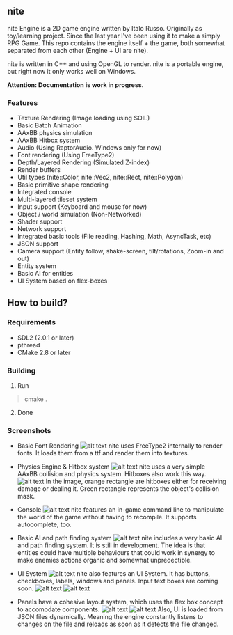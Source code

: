 nite
---

nite Engine is a 2D game engine written by Italo Russo. Originally as toy/learning project. 
Since the last year I've been using it to make a simply RPG Game. This repo contains
the engine itself + the game, both somewhat separated from each other (Engine + UI are nite).

nite is written in C++ and using OpenGL to render. nite is a portable engine, but right
now it only works well on Windows.

**Attention: Documentation is work in progress.**

### Features
- Texture Rendering (Image loading using SOIL)
- Basic Batch Animation
- AAxBB physics simulation
- AAxBB Hitbox system
- Audio (Using RaptorAudio. Windows only for now)
- Font rendering (Using FreeType2) 
- Depth/Layered Rendering (Simulated Z-index)
- Render buffers
- Util types (nite::Color, nite::Vec2, nite::Rect, nite::Polygon)
- Basic primitive shape rendering
- Integrated console
- Multi-layered tileset system
- Input support (Keyboard and mouse for now)
- Object / world simulation (Non-Networked)
- Shader support
- Network support
- Integrated basic tools (File reading, Hashing, Math, AsyncTask, etc)
- JSON support
- Camera support (Entity follow, shake-screen, tilt/rotations, Zoom-in and out)
- Entity system
- Basic AI for entities
- UI System based on flex-boxes

How to build?
------------

### Requirements 

- SDL2 (2.0.1 or later)
- pthread
- CMake 2.8 or later

### Building

1. Run
> cmake .

2. Done

### Screenshots

- Basic Font Rendering
![alt text](http://198.199.91.93/imgs/8.png)
nite uses FreeType2 internally to render fonts. It loads them from a ttf and
render them into textures.

- Physics Engine & Hitbox system
![alt text](http://198.199.91.93/imgs/1.png)
nite uses a very simple AAxBB collision and physics system. 
Hitboxes also work this way. 
![alt text](http://198.199.91.93/imgs/3.png)
In the image, orange rectangle are hitboxes either for receiving damage
or dealing it. 
Green rectangle represents the object's collision mask.

- Console
![alt text](http://198.199.91.93/imgs/2.png)
nite features an in-game command line to manipulate the world of the
game without having to recompile. It supports autocomplete, too.

- Basic AI and path finding system
![alt text](http://198.199.91.93/imgs/4.png)
nite includes a very basic AI and path finding system. It is still in
development. The idea is that entities could have multiple behaviours that
could work in synergy to make enemies actions organic and somewhat
unpredectible.

- UI System
![alt text](http://198.199.91.93/imgs/5.png)
nite also features an UI System. It has buttons, checkboxes,
labels, windows and panels. Input text boxes are coming soon.
![alt text](http://198.199.91.93/imgs/5.png)
![alt text](http://198.199.91.93/imgs/6.png)

- Panels have a cohesive layout system, which uses the flex box concept to accomodate components.
![alt text](https://j.gifs.com/Q0XzB7.gif)
![alt text](http://198.199.91.93/imgs/7.png)
Also, UI is loaded from JSON files dynamically. Meaning the engine
constantly listens to changes on the file and reloads as soon as it
detects the file changed.